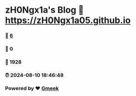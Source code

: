 # zH0Ngx1a's Blog :link: https://zH0Ngx1a05.github.io 
### :page_facing_up: [6](https://zH0Ngx1a05.github.io/tag.html) 
### :speech_balloon: 0 
### :hibiscus: 1928 
### :alarm_clock: 2024-08-10 18:46:48 
### Powered by :heart: [Gmeek](https://github.com/Meekdai/Gmeek)

